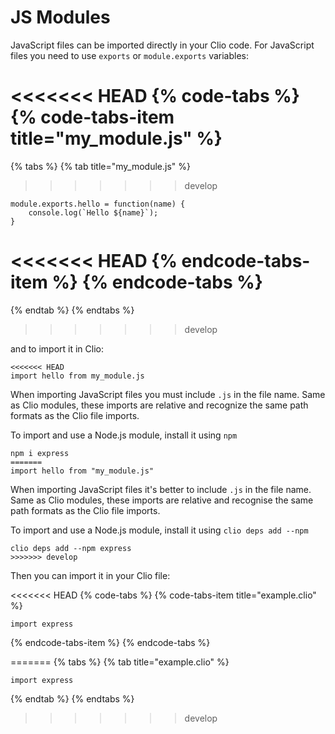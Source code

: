 # JS Modules

JavaScript files can be imported directly in your Clio code. For JavaScript files you need to use `exports` or `module.exports` variables:

<<<<<<< HEAD
{% code-tabs %}
{% code-tabs-item title="my\_module.js" %}
=======
{% tabs %}
{% tab title="my\_module.js" %}
>>>>>>> develop
```text
module.exports.hello = function(name) {
    console.log(`Hello ${name}`);
}
```
<<<<<<< HEAD
{% endcode-tabs-item %}
{% endcode-tabs %}
=======
{% endtab %}
{% endtabs %}
>>>>>>> develop

and to import it in Clio:

```text
<<<<<<< HEAD
import hello from my_module.js
```

When importing JavaScript files you must include `.js` in the file name. Same as Clio modules, these imports are relative and recognize the same path formats as the Clio file imports.

To import and use a Node.js module, install it using `npm`

```text
npm i express
=======
import hello from "my_module.js"
```

When importing JavaScript files it's better to include `.js` in the file name. Same as Clio modules, these imports are relative and recognise the same path formats as the Clio file imports.

To import and use a Node.js module, install it using `clio deps add --npm`

```text
clio deps add --npm express
>>>>>>> develop
```

Then you can import it in your Clio file:

<<<<<<< HEAD
{% code-tabs %}
{% code-tabs-item title="example.clio" %}
```text
import express
```
{% endcode-tabs-item %}
{% endcode-tabs %}


=======
{% tabs %}
{% tab title="example.clio" %}
```text
import express
```
{% endtab %}
{% endtabs %}
>>>>>>> develop

